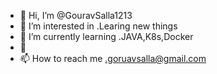 - 👋 Hi, I’m @GouravSalla1213
- 👀 I’m interested in .Learing new things
- 🌱 I’m currently learning .JAVA,K8s,Docker
- 💞️  
- 📫 How to reach me .goruavsalla@gmail.com

<!---
GouravSalla1213/GouravSalla1213 is a ✨ special ✨ repository because its `README.md` (this file) appears on your GitHub profile.
You can click the Preview link to take a look at your changes.
--->
